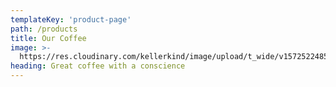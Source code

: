 ```yaml
---
templateKey: 'product-page'
path: /products
title: Our Coffee
image: >-
  https://res.cloudinary.com/kellerkind/image/upload/t_wide/v1572522485/barbershop%20marrakesh/image_003_bpjn6t.jpg
heading: Great coffee with a conscience
---
```

